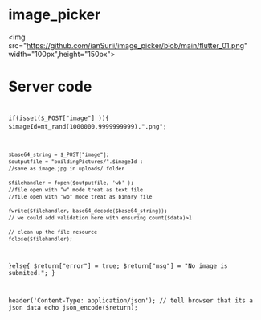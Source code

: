 # image_picker
<img src="https://github.com/ianSurii/image_picker/blob/main/flutter_01.png" width="100px",height="150px">

<h1>Server code</h1>
<code>
<?php 
$return["error"] = false;
$return["msg"] = "";
//array to return

if(isset($_POST["image"] )){
    $imageId=mt_rand(1000000,9999999999).".png";

    $base64_string = $_POST["image"];
    $outputfile = "buildingPictures/".$imageId ;
    //save as image.jpg in uploads/ folder

    $filehandler = fopen($outputfile, 'wb' ); 
    //file open with "w" mode treat as text file
    //file open with "wb" mode treat as binary file
    
    fwrite($filehandler, base64_decode($base64_string));
    // we could add validation here with ensuring count($data)>1

    // clean up the file resource
    fclose($filehandler); 
}else{
    $return["error"] = true;
    $return["msg"] =  "No image is submited.";
}

header('Content-Type: application/json');
// tell browser that its a json data
echo json_encode($return);
<code>
